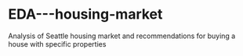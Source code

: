 # EDA---housing-market
Analysis of Seattle housing market and recommendations for buying a house with specific properties
